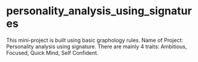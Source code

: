 # personality_analysis_using_signatures
This mini-project is built using basic graphology rules.
Name of Project: Personality analysis using signature.
There are mainly 4 traits: Ambitious, Focused, Quick Mind, Self Confident.
